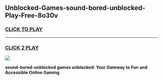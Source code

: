 
## Unblocked-Games-sound-bored-unblocked-Play-Free-8o30v
<h3>
<a href="https://premium76.site?title=sound-bored-unblocked&ref=21A">CLICK TO PLAY</a></h3>
<hr>

<h3>
<a href="https://premium76.site?title=sound-bored-unblocked&ref=21A">CLICK 2 PLAY</a>
  
</h3>

<a href="https://premium76.site?title=sound-bored-unblocked&ref=21A"><img src="https://clearcache.store/games.png"></a>


**sound-bored-unblocked games unblocked: Your Gateway to Fun and Accessible Online Gaming**
